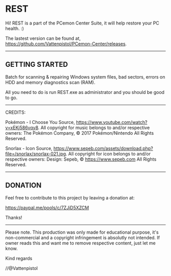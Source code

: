 # REST

Hi! REST is a part of the PCemon Center Suite, it will help restore your PC health. :)

The lastest version can be found at, https://github.com/Vattenpistol/PCemon-Center/releases.

-----------
GETTING STARTED
---
Batch for scanning & repairing Windows system files, bad sectors, errors on HDD and memory diagnostics scan (RAM).

All you need to do is run REST.exe as administrator and you should be good to go.

-----------
CREDITS:

Pokémon - I Choose You
Source, https://www.youtube.com/watch?v=xEKj586vqy8.
All copyright for music belongs to and/or respective owners:
The Pokémon Company, © 2017 Pokémon/Nintendo All Rights Reserved.


Snorlax - Icon
Source, https://www.sepeb.com/assets/download.php?file=/snorlax/snorlax-021.jpg.
All copyright for icon belongs to and/or respective owners:
Design: Sepeb, © https://www.sepeb.com All Rights Reserved.

-----------
DONATION
---
Feel free to contribute to this project by leaving a donation at:

https://paypal.me/pools/c/7ZJiD5XZCM

Thanks!

-----------
Please note.
This production was only made for educational purpose, it's non-commercial and a copyright infringement is absolutly not intended. If owner reads this and want me to remove respective content, just let me know.


Kind regards

//@Vattenpistol
